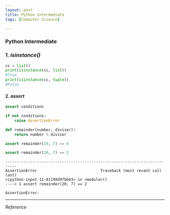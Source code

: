 ```yaml
---
layout: post
title: Python Intermediate
tags: [Computer Science]

---
```


### Python Intermediate

### 1. *isinstance()*

```python
cc = list()
print(isinstance(cc, list))
#True
print(isinstance(cc, tuple))
#False
```

#### 2. *assert*

```python
assert conditions
```

```python
if not conditions:
    raise AssertionError
```

```python
def remainder(number, divisor):
    return number % divisor
```

```python
assert remainder(20, 7) == 6
```

```python
assert remainder(20, 7) == 2
```
```
---------------------------------------------------------------------------
AssertionError                            Traceback (most recent call last)
<ipython-input-11-81198d9fbb63> in <module>()
----> 1 assert remainder(20, 7) == 2

AssertionError: 
```


***

*Reference*
